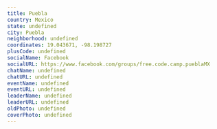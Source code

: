 ```yaml
---
title: Puebla
country: Mexico
state: undefined
city: Puebla
neighborhood: undefined
coordinates: 19.043671, -98.198727
plusCode: undefined
socialName: Facebook
socialURL: https://www.facebook.com/groups/free.code.camp.pueblaMX
chatName: undefined
chatURL: undefined
eventName: undefined
eventURL: undefined
leaderName: undefined
leaderURL: undefined
oldPhoto: undefined
coverPhoto: undefined
---
```

